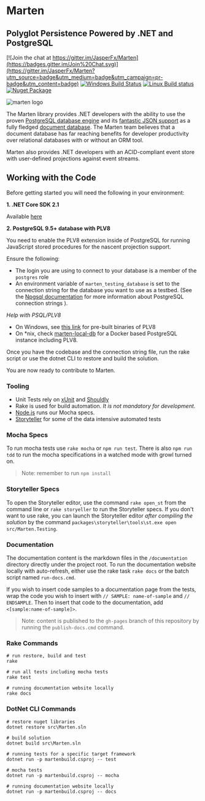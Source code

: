 # Marten 
## Polyglot Persistence Powered by .NET and PostgreSQL

[![Join the chat at https://gitter.im/JasperFx/Marten](https://badges.gitter.im/Join%20Chat.svg)](https://gitter.im/JasperFx/Marten?utm_source=badge&utm_medium=badge&utm_campaign=pr-badge&utm_content=badge)
[![Windows Build Status](https://ci.appveyor.com/api/projects/status/github/jasperfx/marten?svg=true)](https://ci.appveyor.com/project/jasper-ci/marten)
[![Linux Build status](https://api.travis-ci.org/JasperFx/marten.svg)](https://travis-ci.org/JasperFx/marten)
[![Nuget Package](https://badgen.net/nuget/v/marten)](https://www.nuget.org/packages/Marten/)

![marten logo](http://jasperfx.github.io/marten/content/images/banner.png)


The Marten library provides .NET developers with the ability to use the proven [PostgreSQL database engine](http://www.postgresql.org/) and its [fantastic JSON support](https://www.compose.io/articles/is-postgresql-your-next-json-database/) as a fully fledged [document database](https://en.wikipedia.org/wiki/Document-oriented_database). The Marten team believes that a document database has far reaching benefits for developer productivity over relational databases with or without an ORM tool.

Marten also provides .NET developers with an ACID-compliant event store with user-defined projections against event streams.

## Working with the Code

Before getting started you will need the following in your environment:

**1. .NET Core SDK 2.1**

Available [here](https://www.microsoft.com/net/download/core)

**2. PostgreSQL **9.5+** database with PLV8**

You need to enable the PLV8 extension inside of PostgreSQL for running JavaScript stored procedures for the nascent projection support.

Ensure the following:

- The login you are using to connect to your database is a member of the `postgres` role
- An environment variable of `marten_testing_database` is set to the connection string for the database you want to use as a testbed. (See the [Npgsql documentation](http://www.npgsql.org/doc/connection-string-parameters.html) for more information about PostgreSQL connection strings ).

_Help with PSQL/PLV8_

- On Windows, see [this link](http://www.postgresonline.com/journal/archives/360-PLV8-binaries-for-PostgreSQL-9.5-windows-both-32-bit-and-64-bit.html) for pre-built binaries of PLV8
- On *nix, check [marten-local-db](https://github.com/eouw0o83hf/marten-local-db) for a Docker based PostgreSQL instance including PLV8.

Once you have the codebase and the connection string file, run the rake script or use the dotnet CLI to restore and build the solution.

You are now ready to contribute to Marten.

### Tooling

* Unit Tests rely on [xUnit](http://xunit.github.io/) and [Shouldly](https://github.com/shouldly/shouldly)
* Rake is used for build automation. _It is not mandatory for development_.
* [Node.js](https://nodejs.org/en/) runs our Mocha specs.
* [Storyteller](http://storyteller.github.io) for some of the data intensive automated tests

### Mocha Specs

To run mocha tests use `rake mocha` or `npm run test`. There is also `npm run tdd` to run the mocha specifications
in a watched mode with growl turned on. 

> Note: remember to run `npm install`

### Storyteller Specs

To open the Storyteller editor, use the command `rake open_st` from the command line or `rake storyeller` to run the Storyteller specs. If you don't want to use rake, you can launch the
Storyteller editor *after compiling the solution* by the command `packages\storyteller\tools\st.exe open src/Marten.Testing`.

### Documentation

The documentation content is the markdown files in the `/documentation` directory directly under the project root. To run the documentation website locally with auto-refresh, either use the rake task `rake docs` or the batch script named `run-docs.cmd`. 

If you wish to insert code samples to a documentation page from the tests, wrap the code you wish to insert with
`// SAMPLE: name-of-sample` and `// ENDSAMPLE`.
Then to insert that code to the documentation, add `<[sample:name-of-sample]>`.

> Note: content is published to the `gh-pages` branch of this repository by running the `publish-docs.cmd` command.

### Rake Commands

```
# run restore, build and test
rake

# run all tests including mocha tests
rake test

# running documentation website locally
rake docs
```

### DotNet CLI Commands

```
# restore nuget libraries
dotnet restore src\Marten.sln

# build solution
dotnet build src\Marten.sln

# running tests for a specific target framework
dotnet run -p martenbuild.csproj -- test

# mocha tests
dotnet run -p martenbuild.csproj -- mocha

# running documentation website locally
dotnet run -p martenbuild.csproj -- docs
```

